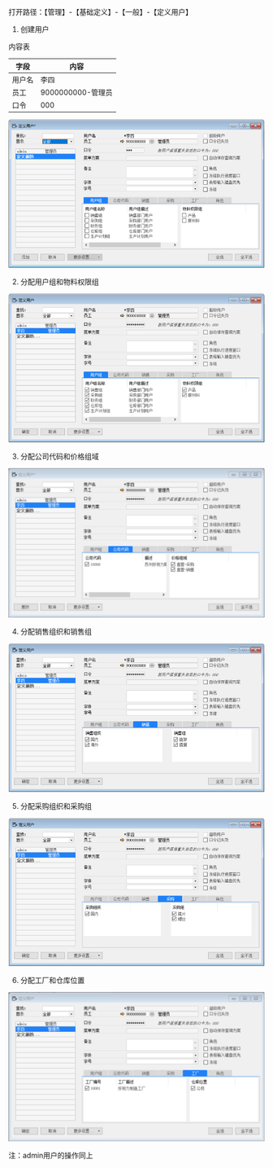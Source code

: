 打开路径：【管理】-【基础定义】-【一般】-【定义用户】

1. 创建用户

内容表

| **字段** | **内容**          |
| -------- | ----------------- |
| 用户名   | 李四              |
| 员工     | 9000000000-管理员 |
| 口令     | 000               |

![img](BAP_QuickStart_Images/17.1.png) 

2. 分配用户组和物料权限组

![img](BAP_QuickStart_Images/17.2.png) 

3. 分配公司代码和价格组域

![img](BAP_QuickStart_Images/17.3.png) 

4. 分配销售组织和销售组

![img](BAP_QuickStart_Images/17.4.png) 

5. 分配采购组织和采购组

![img](BAP_QuickStart_Images/17.5.png) 

6. 分配工厂和仓库位置

![img](BAP_QuickStart_Images/17.6.png) 

注：admin用户的操作同上